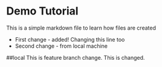 # Demo Tutorial  

This is a simple markdown file to learn how files are created 
- First change - added! Changing this line too
- Second change - from local machine

##local
This is feature branch change. This is changed. 